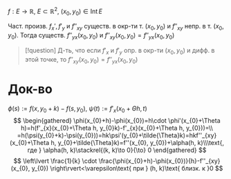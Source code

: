 $f: E\to \mathbb{R},\ E\subset \mathbb{R}^{2}$, $(x_{0}, y_{0})\in \mathrm{Int}\,E$

Част. произв. $f_{x}', f'_{y}$ и $f''_{xy}$ существ. в окр-ти т. $(x_{0}, y_{0})$ и $f''_{xy}$ непр. в т. $(x_{0}, y_{0})$. Тогда существ. $f''_{yx}(x_{0}, y_{0})$ и $f''_{xy}(x_{0}, y_{0})=f''_{yx}(x_{0}, y_{0})$

>[!question] Д-ть, что если $f'_{x}$ и $f'_{y}$ опр. в окр-ти $(x_{0}, y_{0})$ и дифф. в этой точке, то $f''_{xy}(x_{0}, y_{0})=f''_{yx}(x_{0}, y_{0})$
# Док-во

$\phi(s):=f(x, y_{0}+k)-f(s, y_{0}),\ \psi(t):=f'_{x}(x_{0}+\Theta h, t)$
$$
\begin{gathered}
\phi(x_{0}+h)-\phi(x_{0})=h\cdot \phi'(x_{0}+\Theta h)=h(f'_{x}(x_{0}+\Theta h, y_{0}k)-f'_{x}(x_{0}+\Theta h, y_{0}))=\\
=h(\psi(y_{0}+k)-\psi(y_{0}))=hk\psi'(y_{0}+\tilde{\Theta}k)=hkf''_{xy}(x_{0}+\Theta h, y_{0}+\tilde{\Theta}k)=f''(x_{0}, y_{0})+\alpha(h, k)\\\text{, где } \alpha(h, k)\stackrel{(k, k)\to 0}{\to} 0
\end{gathered}
$$
$$
\left\lvert  \frac{1}{k} \cdot \frac{\phi(x_{0}+h)-\phi(x_{0})}{h}-f''_{xy}(x_{0}, y_{0})  \right\rvert<\varepsilon\text{ при } (h, k)\text{ близк. к }0 
$$